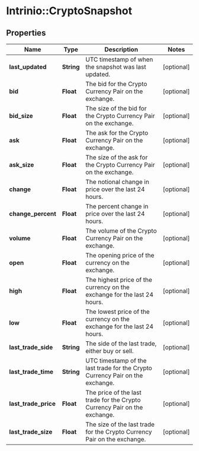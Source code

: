 # Intrinio::CryptoSnapshot

## Properties
Name | Type | Description | Notes
------------ | ------------- | ------------- | -------------
**last_updated** | **String** | UTC timestamp of when the snapshot was last updated. | [optional] 
**bid** | **Float** | The bid for the Crypto Currency Pair on the exchange. | [optional] 
**bid_size** | **Float** | The size of the bid for the Crypto Currency Pair on the exchange. | [optional] 
**ask** | **Float** | The ask for the Crypto Currency Pair on the exchange. | [optional] 
**ask_size** | **Float** | The size of the ask for the Crypto Currency Pair on the exchange. | [optional] 
**change** | **Float** | The notional change in price over the last 24 hours. | [optional] 
**change_percent** | **Float** | The percent change in price over the last 24 hours. | [optional] 
**volume** | **Float** | The volume of the Crypto Currency Pair on the exchange. | [optional] 
**open** | **Float** | The opening price of the currency on the exchange. | [optional] 
**high** | **Float** | The highest price of the currency on the exchange for the last 24 hours. | [optional] 
**low** | **Float** | The lowest price of the currency on the exchange for the last 24 hours. | [optional] 
**last_trade_side** | **String** | The side of the last trade, either buy or sell. | [optional] 
**last_trade_time** | **String** | UTC timestamp of the last trade for the Crypto Currency Pair on the exchange. | [optional] 
**last_trade_price** | **Float** | The price of the last trade for the Crypto Currency Pair on the exchange. | [optional] 
**last_trade_size** | **Float** | The size of the last trade for the Crypto Currency Pair on the exchange. | [optional] 


